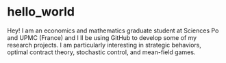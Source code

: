 # hello_world

Hey! I am an economics and mathematics graduate student at Sciences Po and UPMC (France) and I ll be using GitHub to develop some of my research projects. I am particularly interesting in strategic behaviors, optimal contract theory, stochastic control, and mean-field games.
